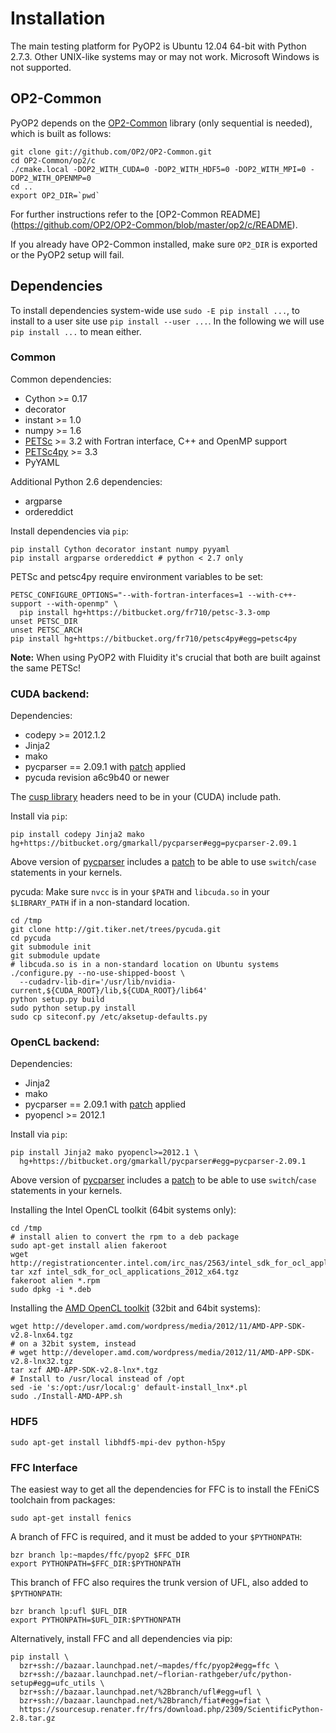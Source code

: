 # Installation

The main testing platform for PyOP2 is Ubuntu 12.04 64-bit with Python 2.7.3.
Other UNIX-like systems may or may not work. Microsoft Windows is not
supported.

## OP2-Common

PyOP2 depends on the [OP2-Common](https://github.com/OP2/OP2-Common) library
(only sequential is needed), which is built as follows:

```
git clone git://github.com/OP2/OP2-Common.git
cd OP2-Common/op2/c
./cmake.local -DOP2_WITH_CUDA=0 -DOP2_WITH_HDF5=0 -DOP2_WITH_MPI=0 -DOP2_WITH_OPENMP=0
cd ..
export OP2_DIR=`pwd`
```

For further instructions refer to the [OP2-Common README]
(https://github.com/OP2/OP2-Common/blob/master/op2/c/README).

If you already have OP2-Common installed, make sure `OP2_DIR` is exported or
the PyOP2 setup will fail.

## Dependencies

To install dependencies system-wide use `sudo -E pip install ...`, to install
to a user site use `pip install --user ...`. In the following we will use `pip
install ...` to mean either.

### Common
Common dependencies:
  * Cython >= 0.17
  * decorator
  * instant >= 1.0
  * numpy >= 1.6
  * [PETSc](https://bitbucket.org/fr710/petsc-3.3-omp) >= 3.2 with Fortran
    interface, C++ and OpenMP support
  * [PETSc4py](https://bitbucket.org/fr710/petsc4py) >= 3.3
  * PyYAML

Additional Python 2.6 dependencies:
  * argparse
  * ordereddict

Install dependencies via `pip`:
```
pip install Cython decorator instant numpy pyyaml
pip install argparse ordereddict # python < 2.7 only
```
PETSc and petsc4py require environment variables to be set:
```
PETSC_CONFIGURE_OPTIONS="--with-fortran-interfaces=1 --with-c++-support --with-openmp" \
  pip install hg+https://bitbucket.org/fr710/petsc-3.3-omp
unset PETSC_DIR
unset PETSC_ARCH
pip install hg+https://bitbucket.org/fr710/petsc4py#egg=petsc4py
```
**Note:** When using PyOP2 with Fluidity it's crucial that both are built
against the same PETSc!

### CUDA backend:
Dependencies:
  * codepy >= 2012.1.2
  * Jinja2
  * mako
  * pycparser == 2.09.1 with [patch][1] applied
  * pycuda revision a6c9b40 or newer

The [cusp library](https://code.google.com/p/cusp-library/) headers need to be
in your (CUDA) include path.

Install via `pip`:
```
pip install codepy Jinja2 mako hg+https://bitbucket.org/gmarkall/pycparser#egg=pycparser-2.09.1
```

Above version of [pycparser](https://bitbucket.org/gmarkall/pycparser) includes a
[patch][1] to be able to use `switch`/`case` statements in your kernels.

pycuda: Make sure `nvcc` is in your `$PATH` and `libcuda.so` in your
`$LIBRARY_PATH` if in a non-standard location.
```
cd /tmp
git clone http://git.tiker.net/trees/pycuda.git
cd pycuda
git submodule init
git submodule update
# libcuda.so is in a non-standard location on Ubuntu systems
./configure.py --no-use-shipped-boost \
  --cudadrv-lib-dir='/usr/lib/nvidia-current,${CUDA_ROOT}/lib,${CUDA_ROOT}/lib64'
python setup.py build
sudo python setup.py install
sudo cp siteconf.py /etc/aksetup-defaults.py
```

### OpenCL backend:
Dependencies:
  * Jinja2
  * mako
  * pycparser == 2.09.1 with [patch][1] applied
  * pyopencl >= 2012.1

Install via `pip`:
```
pip install Jinja2 mako pyopencl>=2012.1 \
  hg+https://bitbucket.org/gmarkall/pycparser#egg=pycparser-2.09.1
```

Above version of [pycparser](https://bitbucket.org/gmarkall/pycparser) includes a
[patch][1] to be able to use `switch`/`case` statements in your kernels.

Installing the Intel OpenCL toolkit (64bit systems only):

```
cd /tmp
# install alien to convert the rpm to a deb package
sudo apt-get install alien fakeroot
wget http://registrationcenter.intel.com/irc_nas/2563/intel_sdk_for_ocl_applications_2012_x64.tgz
tar xzf intel_sdk_for_ocl_applications_2012_x64.tgz
fakeroot alien *.rpm
sudo dpkg -i *.deb
```

Installing the [AMD OpenCL toolkit][2] (32bit and 64bit systems):

```
wget http://developer.amd.com/wordpress/media/2012/11/AMD-APP-SDK-v2.8-lnx64.tgz
# on a 32bit system, instead
# wget http://developer.amd.com/wordpress/media/2012/11/AMD-APP-SDK-v2.8-lnx32.tgz
tar xzf AMD-APP-SDK-v2.8-lnx*.tgz
# Install to /usr/local instead of /opt
sed -ie 's:/opt:/usr/local:g' default-install_lnx*.pl
sudo ./Install-AMD-APP.sh
```

### HDF5
```
sudo apt-get install libhdf5-mpi-dev python-h5py
```

### FFC Interface

The easiest way to get all the dependencies for FFC is to install the FEniCS
toolchain from packages:

```
sudo apt-get install fenics
```

A branch of FFC is required, and it must be added to your `$PYTHONPATH`:

```
bzr branch lp:~mapdes/ffc/pyop2 $FFC_DIR
export PYTHONPATH=$FFC_DIR:$PYTHONPATH
```

This branch of FFC also requires the trunk version of UFL, also added to `$PYTHONPATH`:

```
bzr branch lp:ufl $UFL_DIR
export PYTHONPATH=$UFL_DIR:$PYTHONPATH
```

Alternatively, install FFC and all dependencies via pip:
```
pip install \
  bzr+ssh://bazaar.launchpad.net/~mapdes/ffc/pyop2#egg=ffc \
  bzr+ssh://bazaar.launchpad.net/~florian-rathgeber/ufc/python-setup#egg=ufc_utils \
  bzr+ssh://bazaar.launchpad.net/%2Bbranch/ufl#egg=ufl \
  bzr+ssh://bazaar.launchpad.net/%2Bbranch/fiat#egg=fiat \
  https://sourcesup.renater.fr/frs/download.php/2309/ScientificPython-2.8.tar.gz
```

[1]: https://bitbucket.org/eliben/pycparser/pull-request/1/fix-nested-initialiser-lists/diff
[2]: http://developer.amd.com/tools/heterogeneous-computing/amd-accelerated-parallel-processing-app-sdk/
